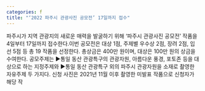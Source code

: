 ```yaml
---
categories: f
title: "‘2022 파주시 관광사진 공모전’ 17일까지 접수"
---
```

파주시가 지역 관광지의 새로운 매력을 발굴하기 위해 ‘파주시 관광사진 공모전’ 작품을 4일부터 17일까지 접수한다.이번 공모전은 대상 1점, 주제별 우수상 2점, 장려 2점, 입선 5점 등 총 19 작품을 선정한다. 총상금은 400만 원이며, 대상은 100만 원의 상금을 수여한다. 공모주제는 ▶통일 동산 관광특구의 관광자원, 아름다운 풍경, 포토존 등을 대상으로 하는 지정주제와 ▶통일 동산 관광특구 외의 파주시 관광자원을 소재로 촬영한 자유주제 두 가지다. 신청 사진은 2021년 11월 이후 촬영한 미발표 작품으로 신청자가 해당 작